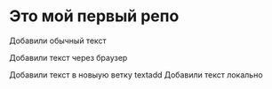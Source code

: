 # Это мой первый репо

Добавили обычный текст

Добавили текст через браузер


Добавили текст в новыую ветку textadd
Добавили текст локально